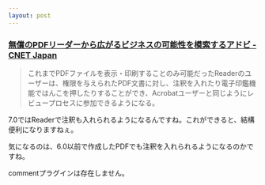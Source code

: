 ```yaml
---
layout: post
---
```

<h3><a href="http://japan.cnet.com/news/ent/story/0,2000047623,20078723,00.htm?ref=rss">無償のPDFリーダーから広がるビジネスの可能性を模索するアドビ - CNET Japan</a></h3>
<blockquote><p>これまでPDFファイルを表示・印刷することのみ可能だったReaderのユーザーは、権限を与えられたPDF文書に対し、注釈を入れたり電子印鑑機能ではんこを押したりすることができ、Acrobatユーザーと同じようにレビュープロセスに参加できるようになる。</p>
</blockquote>
<p>7.0ではReaderで注釈も入れられるようになるんですね。これができると、結構便利になりますねぇ。</p>
<p>気になるのは、6.0以前で作成したPDFでも注釈を入れられるようになるのかですね。</p>
<p><span class="error">commentプラグインは存在しません。</span> </p>
